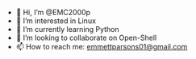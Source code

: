 - 👋 Hi, I’m @EMC2000p
- 👀 I’m interested in Linux
- 🌱 I’m currently learning Python
- 💞️ I’m looking to collaborate on Open-Shell
- 📫 How to reach me: emmettparsons01@gmail.com

<!---
EMC2000p/EMC2000p is a ✨ special ✨ repository because its `README.md` (this file) appears on your GitHub profile.
You can click the Preview link to take a look at your changes.
--->
